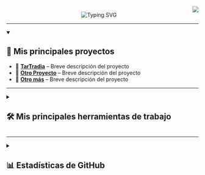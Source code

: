<!-- Contador de visitas -->
<img align="right" src="https://visitor-badge.laobi.icu/badge?page_id=dhernandezg2.dhernandezg2" />

<!-- Texto animado -->
<p align="center">
  <img src="https://readme-typing-svg.herokuapp.com?font=Fira+Code&size=26&pause=1000&color=6C63FF&center=true&vCenter=true&width=600&lines=Hi+there+👋;Soy+Diego+Hern%C3%A1ndez+%F0%9F%98%8E;Bienvenido+a+mi+perfil+%F0%9F%9A%80&repeat=true" alt="Typing SVG" />
</p>

---

<details open> 
  <summary><h2>📘 Mis principales proyectos</h2></summary>
<ul align="left">
  <li>🔹 <a href="https://github.com/amingom/TarTradia"><b>TarTradia</b></a> – Breve descripción del proyecto</li>
  <li>🔹 <a href="#"><b>Otro Proyecto</b></a> – Breve descripción del proyecto</li>
  <li>🔹 <a href="#"><b>Otro más</b></a> – Breve descripción del proyecto</li>
</ul>
</details>

---

<details> 
  <summary><h2>🛠️ Mis principales herramientas de trabajo</h2></summary>

  <h3>👨‍💻 Lenguajes de programación</h3>
  <p align="left">
    <img alt="C++" src="https://custom-icon-badges.demolab.com/badge/C++-9C033A.svg?logo=cpp2&logoColor=white"/>
    <img alt="C#" src="https://custom-icon-badges.demolab.com/badge/C%23-68217A.svg?logo=cs2&logoColor=white"/>
    <img alt="HTML" src="https://img.shields.io/badge/HTML-E34F26.svg?logo=html5&logoColor=white"/>
    <img alt="Java" src="https://custom-icon-badges.demolab.com/badge/Java-007396.svg?logo=java&logoColor=white"/>
    <img alt="Node.js" src="https://img.shields.io/badge/Node.js-43853D.svg?logo=node.js&logoColor=white"/>
    <img alt="Scratch" src="https://img.shields.io/badge/Scratch-4D97FF.svg?logo=scratch&logoColor=white"/>
    <img alt="SQL" src="https://custom-icon-badges.demolab.com/badge/SQL-025E8C.svg?logo=database&logoColor=white"/>
    <img alt="TypeScript" src="https://img.shields.io/badge/TypeScript-007ACC.svg?logo=typescript&logoColor=white"/>
  </p>

  <h3>📚 Frameworks y librerías</h3>
  <p align="left">
    <img alt="Arduino" src="https://img.shields.io/badge/-Arduino-00979D?logo=Arduino&logoColor=white"/>
    <img alt="Deno JS" src="https://img.shields.io/badge/deno%20js-000000?logo=deno&logoColor=white"/>
    <img alt="NPM" src="https://img.shields.io/badge/NPM-%23CB3837.svg?logo=npm&logoColor=white"/>
    <img alt="TypeGraphQL" src="https://img.shields.io/badge/-TypeGraphQL-%23C04392?style=flat"/>
  </p>

  <h3>🗄️ Bases de datos y Cloud Hosting</h3>
  <p align="left">
    <img alt="MongoDB" src="https://img.shields.io/badge/MongoDB-4ea94b.svg?logo=mongodb&logoColor=white"/>
    <img alt="MySQL" src="https://img.shields.io/badge/MySQL-00f.svg?logo=mysql&logoColor=white"/>
    <img alt="Notion" src="https://img.shields.io/badge/Notion-010101.svg?logo=notion&logoColor=white"/>
    <img alt="Repl.it" src="https://img.shields.io/badge/Replit-0D101E.svg?logo=Replit&logoColor=white"/>
    <img alt="Apollo-GraphQL" src="https://img.shields.io/badge/-ApolloGraphQL-311C87?logo=apollo-graphql"/>
    <img alt="Cisco" src="https://img.shields.io/badge/Cisco-1BA0D7.svg?logo=cisco&logoColor=white"/>
  </p>

  <h3>⚙️ Software y herramientas</h3>
  <p align="left">
    <img alt="Git" src="https://img.shields.io/badge/Git-F05033.svg?logo=git&logoColor=white"/>
    <img alt="GitHub Desktop" src="https://img.shields.io/badge/GitHub%20Desktop-8034A9.svg?logo=github&logoColor=white"/>
    <img alt="Sheets" src="https://img.shields.io/badge/Sheets-34A853.svg?logo=google-sheets&logoColor=white"/>
    <img alt="Postman" src="https://img.shields.io/badge/Postman-FF6C37?logo=postman&logoColor=white"/>
    <img alt="Stack Overflow" src="https://img.shields.io/badge/-Stack%20Overflow-FE7A16?logo=stack-overflow&logoColor=white"/>
    <img alt="VSCode" src="https://img.shields.io/badge/Visual%20Studio%20Code-0078d7.svg?logo=visual-studio-code&logoColor=white"/>
    <img alt="Blender" src="https://img.shields.io/badge/Blender-F5792A.svg?logo=blender&logoColor=white"/>
    <img alt="Adobe Acrobat Reader" src="https://img.shields.io/badge/Adobe%20Acrobat-EC1C24.svg?logo=adobe-acrobat-reader&logoColor=white"/>
    <img alt="Jira" src="https://img.shields.io/badge/Jira-0052CC.svg?logo=jira&logoColor=white"/>
    <img alt="Confluence" src="https://img.shields.io/badge/Confluence-172BF4.svg?logo=confluence&logoColor=white"/>
    <img alt="Canva" src="https://img.shields.io/badge/Canva-00C4CC.svg?logo=canva&logoColor=white"/>
  </p>

</details>

---

<details> 
  <summary><h2>📊 Estadísticas de GitHub</h2></summary>
  <div align="center">
    <img src="https://github-readme-stats.vercel.app/api?username=dhernandezg2&theme=cobalt&hide_border=false&include_all_commits=true&count_private=true" />
</div>
<div align="center">
    <img src="https://github-readme-stats.vercel.app/api/top-langs/?username=dhernandezg2&theme=cobalt&hide_border=false&include_all_commits=true&count_private=true&layout=compact" />
</div>
</details>
